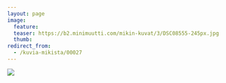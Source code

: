 ```yaml
---
layout: page
image:
  feature:
  teaser: https://b2.minimuutti.com/mikin-kuvat/3/DSC08555-245px.jpg
  thumb:
redirect_from:
  - /kuvia-mikista/00027
---
```


![](https://b2.minimuutti.com/mikin-kuvat/3/DSC08555-800px.jpg)
